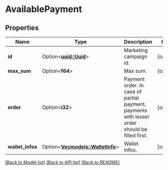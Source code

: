 # AvailablePayment

## Properties

Name | Type | Description | Notes
------------ | ------------- | ------------- | -------------
**id** | Option<[**uuid::Uuid**](uuid::Uuid.md)> | Marketing campaign id. | [optional]
**max_sum** | Option<**f64**> | Max sum. | [optional]
**order** | Option<**i32**> | Payment order. In case of partial payment, payments with lesser order should be filled first. | [optional]
**wallet_infos** | Option<[**Vec<models::WalletInfo>**](WalletInfo.md)> | Wallet infos. | [optional]

[[Back to Model list]](../README.md#documentation-for-models) [[Back to API list]](../README.md#documentation-for-api-endpoints) [[Back to README]](../README.md)


